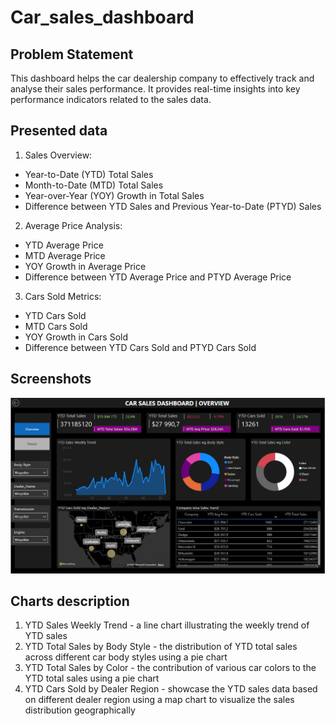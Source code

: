 # Car_sales_dashboard
## Problem Statement
This dashboard helps the car dealership company to effectively track and analyse their sales performance. It provides real-time insights into key performance indicators related to the sales data.
## Presented data
1. Sales Overview:
- Year-to-Date (YTD) Total Sales
- Month-to-Date (MTD) Total Sales
- Year-over-Year (YOY) Growth in Total Sales
- Difference between YTD Sales and Previous Year-to-Date (PTYD) Sales
2. Average Price Analysis:
- YTD Average Price
- MTD Average Price
- YOY Growth in Average Price
- Difference between YTD Average Price and PTYD Average Price
3. Cars Sold Metrics:
- YTD Cars Sold
- MTD Cars Sold
- YOY Growth in Cars Sold
- Difference between YTD Cars Sold and PTYD Cars Sold
## Screenshots
![Screenshot](Dashboard_overview.PNG)
## Charts description
1. YTD Sales Weekly Trend - a line chart illustrating the weekly trend of YTD sales
2. YTD Total Sales by Body Style - the distribution of YTD total sales across different car body styles using a pie chart
3. YTD Total Sales by Color - the contribution of various car colors to the YTD total sales using a pie chart
4. YTD Cars Sold by Dealer Region - showcase the YTD sales data based on different dealer region using a map chart to visualize the sales distribution geographically
